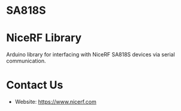 # SA818S
# NiceRF Library

Arduino library for interfacing with NiceRF SA818S devices via serial communication.


# Contact Us

- Website: https://www.nicerf.com
